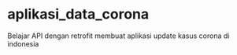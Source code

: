 # aplikasi_data_corona
Belajar API dengan retrofit membuat aplikasi update kasus corona di indonesia

